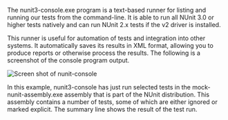 The nunit3-console.exe program is a text-based runner for listing and running
our tests from the command-line. It is able to run all NUnit 3.0 or higher tests 
natively and can run NUnit 2.x tests if the v2 driver is installed.
  
This runner is useful for automation of tests and integration into other systems.
It automatically saves its results in XML format, allowing you to produce reports 
or otherwise process the results. The following is a screenshot of the console 
program output.

![Screen shot of nunit-console](~/images/console-mock.png)

In this example, nunit3-console has just run selected tests in the mock-nunit-assembly.exe 
assembly that is part of the NUnit distribution. This assembly contains a number of tests, some
of which are either ignored or marked explicit. The summary line shows the
result of the test run.

